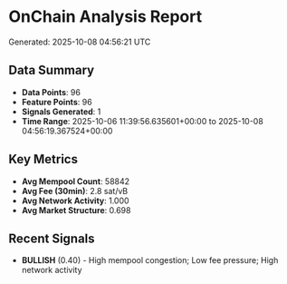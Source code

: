 # OnChain Analysis Report
Generated: 2025-10-08 04:56:21 UTC

## Data Summary
- **Data Points**: 96
- **Feature Points**: 96
- **Signals Generated**: 1
- **Time Range**: 2025-10-06 11:39:56.635601+00:00 to 2025-10-08 04:56:19.367524+00:00

## Key Metrics
- **Avg Mempool Count**: 58842
- **Avg Fee (30min)**: 2.8 sat/vB
- **Avg Network Activity**: 1.000
- **Avg Market Structure**: 0.698

## Recent Signals
- **BULLISH** (0.40) - High mempool congestion; Low fee pressure; High network activity
